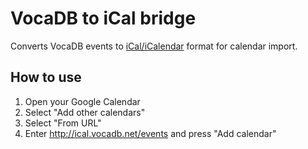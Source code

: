 # VocaDB to iCal bridge

Converts VocaDB events to [iCal/iCalendar](https://icalendar.org/) format for calendar import.

## How to use

1. Open your Google Calendar
2. Select "Add other calendars"
3. Select "From URL"
4. Enter http://ical.vocadb.net/events and press "Add calendar"
